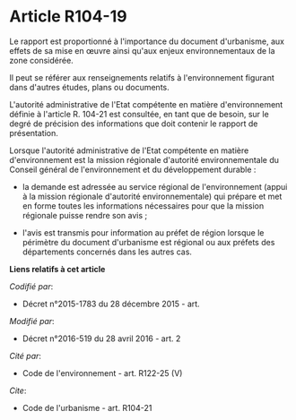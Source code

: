 # Article R104-19

Le rapport est proportionné à l'importance du document d'urbanisme, aux effets de sa mise en œuvre ainsi qu'aux enjeux
environnementaux de la zone considérée. 

Il peut se référer aux renseignements relatifs à l'environnement figurant dans d'autres études, plans ou documents. 

L'autorité administrative de l'Etat compétente en matière d'environnement définie à l'article R. 104-21 est consultée, en
tant que de besoin, sur le degré de précision des informations que doit contenir le rapport de présentation.

Lorsque l'autorité administrative de l'Etat compétente en matière d'environnement est la mission régionale d'autorité
environnementale du Conseil général de l'environnement et du développement durable : 

- la demande est adressée au service régional de l'environnement (appui à la mission régionale d'autorité environnementale)
qui prépare et met en forme toutes les informations nécessaires pour que la mission régionale puisse rendre son avis ; 

- l'avis est transmis pour information au préfet de région lorsque le périmètre du document d'urbanisme est régional ou aux
préfets des départements concernés dans les autres cas.

**Liens relatifs à cet article**

_Codifié par_:

  - Décret n°2015-1783 du 28 décembre 2015 - art.

_Modifié par_:

  - Décret n°2016-519 du 28 avril 2016 - art. 2

_Cité par_:

  - Code de l'environnement - art. R122-25 (V)

_Cite_:

  - Code de l'urbanisme - art. R104-21

